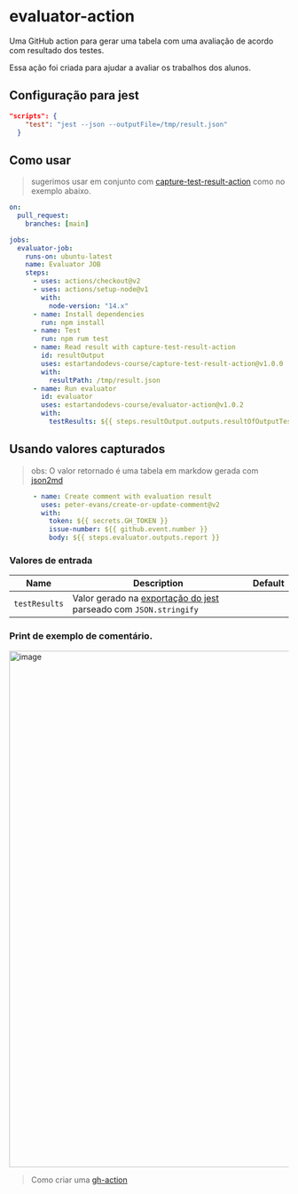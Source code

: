 # evaluator-action

Uma GitHub action para gerar uma tabela com uma avaliação de acordo com resultado dos testes.

Essa ação foi criada para ajudar a avaliar os trabalhos dos alunos.

## Configuração para jest

```json
"scripts": {
    "test": "jest --json --outputFile=/tmp/result.json"
  }
```

## Como usar

>sugerimos usar em conjunto com [capture-test-result-action](https://github.com/estartandodevs-course/capture-test-result-action) como no exemplo abaixo.

```yml
on:
  pull_request:
    branches: [main]

jobs:
  evaluator-job:
    runs-on: ubuntu-latest
    name: Evaluator JOB
    steps:
      - uses: actions/checkout@v2
      - uses: actions/setup-node@v1
        with:
          node-version: "14.x"
      - name: Install dependencies
        run: npm install
      - name: Test
        run: npm rum test
      - name: Read result with capture-test-result-action
        id: resultOutput
        uses: estartandodevs-course/capture-test-result-action@v1.0.0
        with:
          resultPath: /tmp/result.json
      - name: Run evaluator
        id: evaluator
        uses: estartandodevs-course/evaluator-action@v1.0.2
        with:
          testResults: ${{ steps.resultOutput.outputs.resultOfOutputTests }}

```

## Usando valores capturados
>obs: O valor retornado é uma tabela em markdow gerada com [json2md](https://www.npmjs.com/package/json2md)

```yml
      - name: Create comment with evaluation result
        uses: peter-evans/create-or-update-comment@v2
        with:
          token: ${{ secrets.GH_TOKEN }}
          issue-number: ${{ github.event.number }}
          body: ${{ steps.evaluator.outputs.report }}

```

### Valores de entrada

| Name | Description | Default |
| --- | --- | --- |
| `testResults` | Valor gerado na [exportação do jest](https://jestjs.io/pt-BR/docs/configuration#testresultsprocessor-string) parseado com `JSON.stringify` |  |

### Print de exemplo de comentário.
<img width="930" alt="image" src="https://user-images.githubusercontent.com/34426836/166235131-55af6143-63d3-438d-985c-827c2d44e973.png">

>Como criar uma [gh-action](https://docs.github.com/pt/actions/creating-actions/creating-a-javascript-action)
